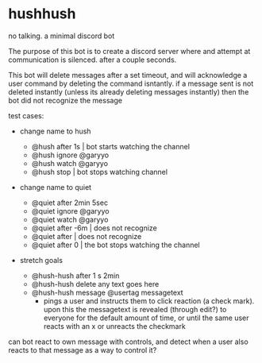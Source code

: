 # hushhush
no talking. a minimal discord bot

The purpose of this bot is to create a discord server where and attempt at communication is silenced. after a couple seconds. 

This bot will delete messages after a set timeout, and will acknowledge a user command by deleting the command isntantly. if a message sent is not deleted instantly (unless its already deleting messages instantly) then the bot did not recognize the message

test cases:

- change name to hush
  - @hush after 1s | bot starts watching the channel
  - @hush ignore @garyyo
  - @hush watch @garyyo
  - @hush stop | bot stops watching channel

- change name to quiet
  - @quiet after 2min 5sec
  - @quiet ignore @garyyo
  - @quiet watch @garyyo
  - @quiet after -6m | does not recognize
  - @quiet after | does not recognize
  - @quiet after 0 | the bot stops watching the channel

- stretch goals
  - @hush-hush after 1 s 2min
  - @hush-hush delete any text goes here
  - @hush-hush message @usertag messagetext
    - pings a user and instructs them to click reaction (a check mark). upon this the messagetext is revealed (through edit?) to everyone for the default amount of time, or until the same user reacts with an x or unreacts the checkmark

can bot react to own message with controls, and detect when a user also reacts to that message as a way to control it?
